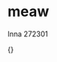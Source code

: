 # meaw
Inna 272301
<?xml version="1.0" encoding="UTF-8"?>
<project version="4">
  <component name="PropertiesComponent">{}</component>
</project>
